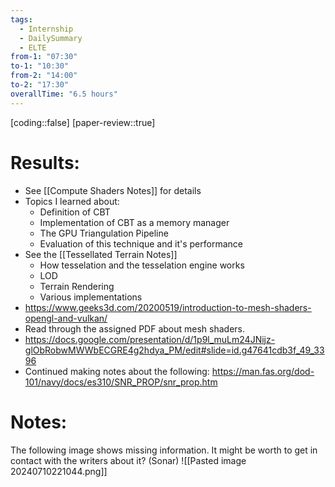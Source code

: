 ```yaml
---
tags:
  - Internship
  - DailySummary
  - ELTE
from-1: "07:30"
to-1: "10:30"
from-2: "14:00"
to-2: "17:30"
overallTime: "6.5 hours"
---
```

[coding::false]
[paper-review::true]

# Results:
- See [[Compute Shaders Notes]] for details
- Topics I learned about:
	- Definition of CBT
	- Implementation of CBT as a memory manager
	- The GPU Triangulation Pipeline
	- Evaluation of this technique and it's performance
- See the [[Tessellated Terrain Notes]]
	- How tesselation and the tesselation engine works
	- LOD
	- Terrain Rendering
	- Various implementations
- https://www.geeks3d.com/20200519/introduction-to-mesh-shaders-opengl-and-vulkan/
- Read through the assigned PDF about mesh shaders.
- https://docs.google.com/presentation/d/1p9l_muLm24JNijz-glObRobwMWWbECGRE4g2hdya_PM/edit#slide=id.g47641cdb3f_49_3396
- Continued making notes about the following: https://man.fas.org/dod-101/navy/docs/es310/SNR_PROP/snr_prop.htm
# Notes: 
The following image shows missing information. It might be worth to get in contact with the writers about it? (Sonar)
![[Pasted image 20240710221044.png]]
